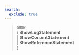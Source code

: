 ```yaml
---
search:
  exclude: true
---
```

<!--start-->

> `SHOW` <br>
      ( **ShowLogStatement**<br>
      | **ShowContentStatement**<br>
      | **ShowReferenceStatement**<br>
      )